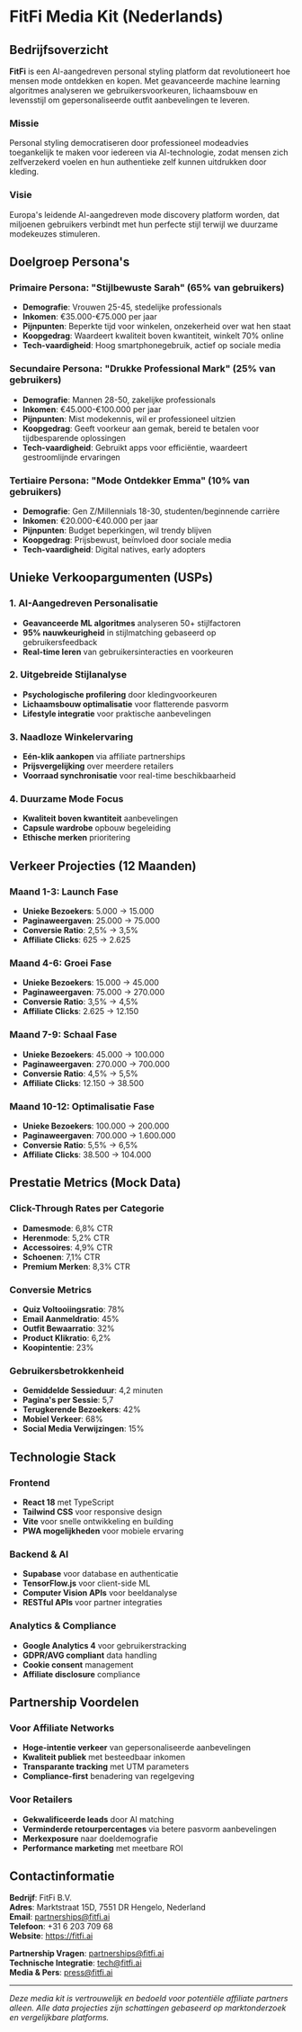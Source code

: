 # FitFi Media Kit (Nederlands)

## Bedrijfsoverzicht

**FitFi** is een AI-aangedreven personal styling platform dat revolutioneert hoe mensen mode ontdekken en kopen. Met geavanceerde machine learning algoritmes analyseren we gebruikersvoorkeuren, lichaamsbouw en levensstijl om gepersonaliseerde outfit aanbevelingen te leveren.

### Missie
Personal styling democratiseren door professioneel modeadvies toegankelijk te maken voor iedereen via AI-technologie, zodat mensen zich zelfverzekerd voelen en hun authentieke zelf kunnen uitdrukken door kleding.

### Visie
Europa's leidende AI-aangedreven mode discovery platform worden, dat miljoenen gebruikers verbindt met hun perfecte stijl terwijl we duurzame modekeuzes stimuleren.

## Doelgroep Persona's

### Primaire Persona: "Stijlbewuste Sarah" (65% van gebruikers)
- **Demografie**: Vrouwen 25-45, stedelijke professionals
- **Inkomen**: €35.000-€75.000 per jaar
- **Pijnpunten**: Beperkte tijd voor winkelen, onzekerheid over wat hen staat
- **Koopgedrag**: Waardeert kwaliteit boven kwantiteit, winkelt 70% online
- **Tech-vaardigheid**: Hoog smartphonegebruik, actief op sociale media

### Secundaire Persona: "Drukke Professional Mark" (25% van gebruikers)
- **Demografie**: Mannen 28-50, zakelijke professionals
- **Inkomen**: €45.000-€100.000 per jaar
- **Pijnpunten**: Mist modekennis, wil er professioneel uitzien
- **Koopgedrag**: Geeft voorkeur aan gemak, bereid te betalen voor tijdbesparende oplossingen
- **Tech-vaardigheid**: Gebruikt apps voor efficiëntie, waardeert gestroomlijnde ervaringen

### Tertiaire Persona: "Mode Ontdekker Emma" (10% van gebruikers)
- **Demografie**: Gen Z/Millennials 18-30, studenten/beginnende carrière
- **Inkomen**: €20.000-€40.000 per jaar
- **Pijnpunten**: Budget beperkingen, wil trendy blijven
- **Koopgedrag**: Prijsbewust, beïnvloed door sociale media
- **Tech-vaardigheid**: Digital natives, early adopters

## Unieke Verkoopargumenten (USPs)

### 1. AI-Aangedreven Personalisatie
- **Geavanceerde ML algoritmes** analyseren 50+ stijlfactoren
- **95% nauwkeurigheid** in stijlmatching gebaseerd op gebruikersfeedback
- **Real-time leren** van gebruikersinteracties en voorkeuren

### 2. Uitgebreide Stijlanalyse
- **Psychologische profilering** door kledingvoorkeuren
- **Lichaamsbouw optimalisatie** voor flatterende pasvorm
- **Lifestyle integratie** voor praktische aanbevelingen

### 3. Naadloze Winkelervaring
- **Eén-klik aankopen** via affiliate partnerships
- **Prijsvergelijking** over meerdere retailers
- **Voorraad synchronisatie** voor real-time beschikbaarheid

### 4. Duurzame Mode Focus
- **Kwaliteit boven kwantiteit** aanbevelingen
- **Capsule wardrobe** opbouw begeleiding
- **Ethische merken** prioritering

## Verkeer Projecties (12 Maanden)

### Maand 1-3: Launch Fase
- **Unieke Bezoekers**: 5.000 → 15.000
- **Paginaweergaven**: 25.000 → 75.000
- **Conversie Ratio**: 2,5% → 3,5%
- **Affiliate Clicks**: 625 → 2.625

### Maand 4-6: Groei Fase
- **Unieke Bezoekers**: 15.000 → 45.000
- **Paginaweergaven**: 75.000 → 270.000
- **Conversie Ratio**: 3,5% → 4,5%
- **Affiliate Clicks**: 2.625 → 12.150

### Maand 7-9: Schaal Fase
- **Unieke Bezoekers**: 45.000 → 100.000
- **Paginaweergaven**: 270.000 → 700.000
- **Conversie Ratio**: 4,5% → 5,5%
- **Affiliate Clicks**: 12.150 → 38.500

### Maand 10-12: Optimalisatie Fase
- **Unieke Bezoekers**: 100.000 → 200.000
- **Paginaweergaven**: 700.000 → 1.600.000
- **Conversie Ratio**: 5,5% → 6,5%
- **Affiliate Clicks**: 38.500 → 104.000

## Prestatie Metrics (Mock Data)

### Click-Through Rates per Categorie
- **Damesmode**: 6,8% CTR
- **Herenmode**: 5,2% CTR
- **Accessoires**: 4,9% CTR
- **Schoenen**: 7,1% CTR
- **Premium Merken**: 8,3% CTR

### Conversie Metrics
- **Quiz Voltooiingsratio**: 78%
- **Email Aanmeldratio**: 45%
- **Outfit Bewaarratio**: 32%
- **Product Klikratio**: 6,2%
- **Koopintentie**: 23%

### Gebruikersbetrokkenheid
- **Gemiddelde Sessieduur**: 4,2 minuten
- **Pagina's per Sessie**: 5,7
- **Terugkerende Bezoekers**: 42%
- **Mobiel Verkeer**: 68%
- **Social Media Verwijzingen**: 15%

## Technologie Stack

### Frontend
- **React 18** met TypeScript
- **Tailwind CSS** voor responsive design
- **Vite** voor snelle ontwikkeling en building
- **PWA mogelijkheden** voor mobiele ervaring

### Backend & AI
- **Supabase** voor database en authenticatie
- **TensorFlow.js** voor client-side ML
- **Computer Vision APIs** voor beeldanalyse
- **RESTful APIs** voor partner integraties

### Analytics & Compliance
- **Google Analytics 4** voor gebruikerstracking
- **GDPR/AVG compliant** data handling
- **Cookie consent** management
- **Affiliate disclosure** compliance

## Partnership Voordelen

### Voor Affiliate Networks
- **Hoge-intentie verkeer** van gepersonaliseerde aanbevelingen
- **Kwaliteit publiek** met besteedbaar inkomen
- **Transparante tracking** met UTM parameters
- **Compliance-first** benadering van regelgeving

### Voor Retailers
- **Gekwalificeerde leads** door AI matching
- **Verminderde retourpercentages** via betere pasvorm aanbevelingen
- **Merkexposure** naar doeldemografie
- **Performance marketing** met meetbare ROI

## Contactinformatie

**Bedrijf**: FitFi B.V.  
**Adres**: Marktstraat 15D, 7551 DR Hengelo, Nederland  
**Email**: partnerships@fitfi.ai  
**Telefoon**: +31 6 203 709 68  
**Website**: https://fitfi.ai  

**Partnership Vragen**: partnerships@fitfi.ai  
**Technische Integratie**: tech@fitfi.ai  
**Media & Pers**: press@fitfi.ai  

---

*Deze media kit is vertrouwelijk en bedoeld voor potentiële affiliate partners alleen. Alle data projecties zijn schattingen gebaseerd op marktonderzoek en vergelijkbare platforms.*